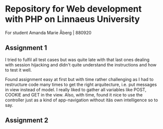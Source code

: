 # Repository for Web development with PHP on Linnaeus University

For student Amanda Marie Åberg | 880920


## Assignment 1
I tried to fulfil all test cases but was quite late with that last ones dealing with session hijacking and didn't quite understand the instructions and
how to test it well. 

Found assignment easy at first but with time rather challenging as I had to restructure code many times to get the right arquitecture, i.e. put messages in view instead of model.
I really liked to gather all variables like POST, COOKIE and GET in the view. Also, with time, found it nice to use the controller just as a kind of app-navigation without itäs own intelligence so to say.




## Assignment 2


